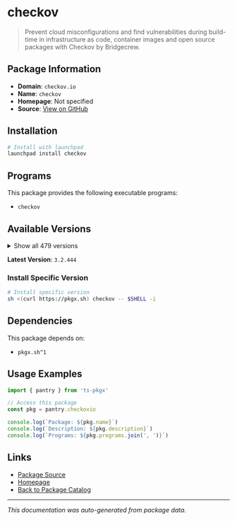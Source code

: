 # checkov

> Prevent cloud misconfigurations and find vulnerabilities during build-time in infrastructure as code, container images and open source packages with Checkov by Bridgecrew.

## Package Information

- **Domain**: `checkov.io`
- **Name**: `checkov`
- **Homepage**: Not specified
- **Source**: [View on GitHub](https://github.com/pkgxdev/pantry/tree/main/projects/checkov.io/package.yml)

## Installation

```bash
# Install with launchpad
launchpad install checkov
```

## Programs

This package provides the following executable programs:

- `checkov`

## Available Versions

<details>
<summary>Show all 479 versions</summary>

- `3.2.444`, `3.2.443`, `3.2.442`, `3.2.441`, `3.2.440`
- `3.2.439`, `3.2.438`, `3.2.437`, `3.2.436`, `3.2.435`
- `3.2.434`, `3.2.433`, `3.2.432`, `3.2.431`, `3.2.430`
- `3.2.429`, `3.2.428`, `3.2.427`, `3.2.426`, `3.2.425`
- `3.2.424`, `3.2.423`, `3.2.422`, `3.2.421`, `3.2.420`
- `3.2.419`, `3.2.418`, `3.2.417`, `3.2.416`, `3.2.415`
- `3.2.414`, `3.2.413`, `3.2.412`, `3.2.411`, `3.2.410`
- `3.2.409`, `3.2.408`, `3.2.407`, `3.2.406`, `3.2.405`
- `3.2.404`, `3.2.403`, `3.2.402`, `3.2.401`, `3.2.400`
- `3.2.399`, `3.2.398`, `3.2.397`, `3.2.396`, `3.2.395`
- `3.2.394`, `3.2.393`, `3.2.392`, `3.2.391`, `3.2.390`
- `3.2.389`, `3.2.388`, `3.2.387`, `3.2.386`, `3.2.385`
- `3.2.384`, `3.2.383`, `3.2.382`, `3.2.381`, `3.2.380`
- `3.2.379`, `3.2.378`, `3.2.377`, `3.2.376`, `3.2.374`
- `3.2.373`, `3.2.372`, `3.2.370`, `3.2.369`, `3.2.368`
- `3.2.367`, `3.2.366`, `3.2.365`, `3.2.364`, `3.2.363`
- `3.2.362`, `3.2.361`, `3.2.360`, `3.2.359`, `3.2.358`
- `3.2.357`, `3.2.356`, `3.2.355`, `3.2.354`, `3.2.353`
- `3.2.352`, `3.2.351`, `3.2.350`, `3.2.349`, `3.2.348`
- `3.2.347`, `3.2.346`, `3.2.345`, `3.2.344`, `3.2.343`
- `3.2.342`, `3.2.341`, `3.2.340`, `3.2.339`, `3.2.337`
- `3.2.336`, `3.2.335`, `3.2.334`, `3.2.333`, `3.2.332`
- `3.2.331`, `3.2.330`, `3.2.329`, `3.2.328`, `3.2.327`
- `3.2.326`, `3.2.325`, `3.2.324`, `3.2.322`, `3.2.321`
- `3.2.320`, `3.2.319`, `3.2.318`, `3.2.317`, `3.2.316`
- `3.2.315`, `3.2.314`, `3.2.313`, `3.2.312`, `3.2.311`
- `3.2.310`, `3.2.309`, `3.2.308`, `3.2.307`, `3.2.306`
- `3.2.305`, `3.2.304`, `3.2.303`, `3.2.302`, `3.2.301`
- `3.2.300`, `3.2.299`, `3.2.298`, `3.2.297`, `3.2.296`
- `3.2.295`, `3.2.294`, `3.2.293`, `3.2.292`, `3.2.291`
- `3.2.290`, `3.2.289`, `3.2.288`, `3.2.287`, `3.2.286`
- `3.2.285`, `3.2.284`, `3.2.283`, `3.2.282`, `3.2.281`
- `3.2.280`, `3.2.279`, `3.2.278`, `3.2.277`, `3.2.276`
- `3.2.275`, `3.2.274`, `3.2.273`, `3.2.272`, `3.2.271`
- `3.2.270`, `3.2.269`, `3.2.268`, `3.2.267`, `3.2.266`
- `3.2.265`, `3.2.264`, `3.2.263`, `3.2.262`, `3.2.261`
- `3.2.260`, `3.2.259`, `3.2.258`, `3.2.257`, `3.2.256`
- `3.2.255`, `3.2.254`, `3.2.253`, `3.2.252`, `3.2.251`
- `3.2.250`, `3.2.249`, `3.2.248`, `3.2.247`, `3.2.246`
- `3.2.245`, `3.2.244`, `3.2.243`, `3.2.242`, `3.2.241`
- `3.2.240`, `3.2.239`, `3.2.238`, `3.2.237`, `3.2.236`
- `3.2.235`, `3.2.234`, `3.2.233`, `3.2.232`, `3.2.231`
- `3.2.230`, `3.2.229`, `3.2.228`, `3.2.227`, `3.2.226`
- `3.2.225`, `3.2.224`, `3.2.223`, `3.2.222`, `3.2.221`
- `3.2.220`, `3.2.219`, `3.2.218`, `3.2.217`, `3.2.216`
- `3.2.215`, `3.2.214`, `3.2.213`, `3.2.212`, `3.2.211`
- `3.2.210`, `3.2.209`, `3.2.208`, `3.2.207`, `3.2.206`
- `3.2.205`, `3.2.204`, `3.2.203`, `3.2.202`, `3.2.201`
- `3.2.200`, `3.2.199`, `3.2.198`, `3.2.197`, `3.2.196`
- `3.2.195`, `3.2.194`, `3.2.193`, `3.2.192`, `3.2.191`
- `3.2.190`, `3.2.189`, `3.2.188`, `3.2.187`, `3.2.186`
- `3.2.185`, `3.2.184`, `3.2.183`, `3.2.182`, `3.2.181`
- `3.2.180`, `3.2.179`, `3.2.178`, `3.2.177`, `3.2.176`
- `3.2.175`, `3.2.174`, `3.2.173`, `3.2.172`, `3.2.171`
- `3.2.170`, `3.2.169`, `3.2.168`, `3.2.167`, `3.2.166`
- `3.2.165`, `3.2.164`, `3.2.163`, `3.2.162`, `3.2.161`
- `3.2.160`, `3.2.159`, `3.2.158`, `3.2.157`, `3.2.156`
- `3.2.155`, `3.2.154`, `3.2.153`, `3.2.152`, `3.2.151`
- `3.2.150`, `3.2.149`, `3.2.148`, `3.2.147`, `3.2.146`
- `3.2.145`, `3.2.144`, `3.2.143`, `3.2.141`, `3.2.140`
- `3.2.139`, `3.2.138`, `3.2.137`, `3.2.136`, `3.2.135`
- `3.2.134`, `3.2.133`, `3.2.132`, `3.2.131`, `3.2.130`
- `3.2.129`, `3.2.128`, `3.2.127`, `3.2.126`, `3.2.125`
- `3.2.124`, `3.2.123`, `3.2.122`, `3.2.120`, `3.2.116`
- `3.2.115`, `3.2.114`, `3.2.113`, `3.2.112`, `3.2.111`
- `3.2.110`, `3.2.109`, `3.2.108`, `3.2.107`, `3.2.106`
- `3.2.105`, `3.2.104`, `3.2.103`, `3.2.102`, `3.2.101`
- `3.2.100`, `3.2.99`, `3.2.98`, `3.2.97`, `3.2.96`
- `3.2.95`, `3.2.94`, `3.2.93`, `3.2.92`, `3.2.91`
- `3.2.90`, `3.2.89`, `3.2.88`, `3.2.87`, `3.2.86`
- `3.2.85`, `3.2.84`, `3.2.83`, `3.2.82`, `3.2.81`
- `3.2.80`, `3.2.79`, `3.2.78`, `3.2.77`, `3.2.76`
- `3.2.75`, `3.2.74`, `3.2.73`, `3.2.72`, `3.2.71`
- `3.2.70`, `3.2.69`, `3.2.68`, `3.2.67`, `3.2.66`
- `3.2.65`, `3.2.64`, `3.2.63`, `3.2.62`, `3.2.61`
- `3.2.60`, `3.2.59`, `3.2.58`, `3.2.57`, `3.2.56`
- `3.2.55`, `3.2.54`, `3.2.53`, `3.2.52`, `3.2.51`
- `3.2.50`, `3.2.49`, `3.2.48`, `3.2.47`, `3.2.46`
- `3.2.45`, `3.2.44`, `3.2.43`, `3.2.42`, `3.2.41`
- `3.2.40`, `3.2.39`, `3.2.38`, `3.2.37`, `3.2.36`
- `3.2.35`, `3.2.34`, `3.2.33`, `3.2.32`, `3.2.31`
- `3.2.30`, `3.2.29`, `3.2.28`, `3.2.27`, `3.2.26`
- `3.2.25`, `3.2.24`, `3.2.23`, `3.2.22`, `3.2.21`
- `3.2.20`, `3.2.19`, `3.2.18`, `3.2.17`, `3.2.16`
- `3.2.15`, `3.2.14`, `3.2.13`, `3.2.12`, `3.2.11`
- `3.2.10`, `3.2.9`, `3.2.8`, `3.2.7`, `3.2.6`
- `3.2.5`, `3.2.4`, `3.2.3`, `3.2.2`, `3.2.1`
- `3.2.0`, `3.1.72`, `3.1.71`, `3.1.70`, `3.1.69`
- `3.1.68`, `3.1.67`, `3.1.66`, `3.1.65`, `3.1.64`
- `3.1.63`, `3.1.62`, `3.1.61`, `3.1.60`, `3.1.59`
- `3.1.58`, `3.1.57`, `3.1.56`, `3.1.55`, `3.1.54`
- `3.1.53`, `3.1.52`, `3.1.51`, `3.1.50`, `3.1.49`
- `3.1.48`, `3.1.47`, `3.1.46`, `3.1.45`, `3.1.44`
- `3.1.43`, `3.1.42`, `3.1.41`, `3.1.40`, `3.1.39`
- `3.1.38`, `3.1.37`, `3.1.36`, `3.1.35`, `3.1.34`
- `3.1.33`, `3.1.32`, `3.1.31`, `3.1.30`

</details>

**Latest Version**: `3.2.444`

### Install Specific Version

```bash
# Install specific version
sh <(curl https://pkgx.sh) checkov -- $SHELL -i
```

## Dependencies

This package depends on:

- `pkgx.sh^1`

## Usage Examples

```typescript
import { pantry } from 'ts-pkgx'

// Access this package
const pkg = pantry.checkovio

console.log(`Package: ${pkg.name}`)
console.log(`Description: ${pkg.description}`)
console.log(`Programs: ${pkg.programs.join(', ')}`)
```

## Links

- [Package Source](https://github.com/pkgxdev/pantry/tree/main/projects/checkov.io/package.yml)
- [Homepage](#)
- [Back to Package Catalog](../package-catalog.md)

---

*This documentation was auto-generated from package data.*
